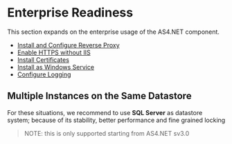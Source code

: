 # Enterprise Readiness

This section expands on the enterprise usage of the AS4.NET component.

* [Install and Configure Reverse Proxy](install-configure-reverse-proxy.md)
* [Enable HTTPS without IIS](enable-https-without-iis.md)
* [Install Certificates](install-certificates.md)
* [Install as Windows Service](windows-servivce.md)
* [Configure Logging](configure-logging.md)

## Multiple Instances on the Same Datastore

For these situations, we recommend to use **SQL Server** as datastore system; because of its stability, better performance and fine grained locking

> NOTE: this is only supported starting from AS4.NET sv3.0